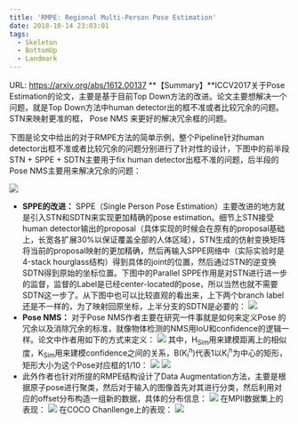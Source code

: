 ```yaml
---
title: 'RMPE: Regional Multi-Person Pose Estimation'
date: 2018-10-14 23:03:01
tags:
  - Skeleton
  - BottomUp
  - Landmark
---
```

URL: https://arxiv.org/abs/1612.00137
**【Summary】**ICCV2017关于Pose Estimation的论文，主要是基于目前Top Down方法的改进。论文主要想解决一个问题，就是Top Down方法中human detector出的框不准或者比较冗余的问题。STN来映射更准的框， Pose NMS 来更好的解决冗余框的问题。

下图是论文中给出的对于RMPE方法的简单示例，整个Pipeline针对human detector出框不准或者比较冗余的问题分别进行了针对性的设计，下图中的前半段STN + SPPE + SDTN主要用于fix human detector出框不准的问题，后半段的Pose NMS主要用来解决冗余的问题：

![](RMPE-Regional-Multi-Person-Pose-Estimation-40073134aa3c4bacc77a9e9fda9a039e18627b2a_1_690x253.jpg)
+ **SPPE的改进：** SPPE（Single Person Pose Estimation）主要改进的地方就是引入STN和SDTN来实现更加精确的pose estimation。细节上STN接受human detector输出的proposal（具体实现的时候会在原有的proposal基础上，长宽各扩展30%以保证覆盖全部的人体区域），STN生成的仿射变换矩阵将当前的proposal映射的更加精确，然后再输入SPPE网络中（实际实验时是4-stack hourglass结构）得到具体的joint的位置，然后通过STN的逆变换SDTN得到原始的坐标位置。下图中的Parallel SPPE作用是对STN进行进一步的监督，监督的Label是已经center-located的pose，所以当然也就不需要SDTN这一步了。从下图中也可以比较直观的看出来，上下两个branch label还是不一样的，为了映射回原坐标，上半分支的SDTN是必要的：
![](RMPE-Regional-Multi-Person-Pose-Estimation-bba38f5d3a2f3183198d1b3e1edad64fdf69cf6d_1_690x253.jpg)
+ **Pose NMS：** 对于Pose NMS作者主要在研究一件事就是如何来定义Pose 的冗余以及消除冗余的标准，就像物体检测的NMS用IoU和confidence的逻辑一样。论文中作者用如下的方式来定义：
![](RMPE-Regional-Multi-Person-Pose-Estimation-0dfc09cf7e37b3b1ca4ff52221f214f16ba73bb4.png)
其中，H<sub>Sim</sub>用来建模距离上的相似度，K<sub>Sim</sub>用来建模confidence之间的关系，B(K<sub>i</sub><sup>n</sup>)代表1以K<sub>i</sub><sup>n</sup>为中心的矩形，矩形大小为这个Pose对应框的1/10：
![](RMPE-Regional-Multi-Person-Pose-Estimation-f21a4f8fbd194882b2ffb4506b29dfeda3696354.png)
![](RMPE-Regional-Multi-Person-Pose-Estimation-144986445bc91b1f0003ee01a3ce41c772544bdb.png)
+ 此外作者也针对所提的RMPE结构设计了Data Augmentation方法，主要是根据原子pose进行聚类，然后对于输入的图像首先对其进行分类，然后利用对应的offset分布构造一组新的数据，具体的分布信息：
![](RMPE-Regional-Multi-Person-Pose-Estimation-36ee4b370f48e74a1f0f269815e6d4c9db9a7d06.jpg)
在MPII数据集上的表现：
![](RMPE-Regional-Multi-Person-Pose-Estimation-70e6ebcbc5feaad8636963960565eb32feae49aa_1_690x250.png)
在COCO Chanllenge上的表现：
![](RMPE-Regional-Multi-Person-Pose-Estimation-4b243ddf5903093632852b6f2830838278676f40.png)
